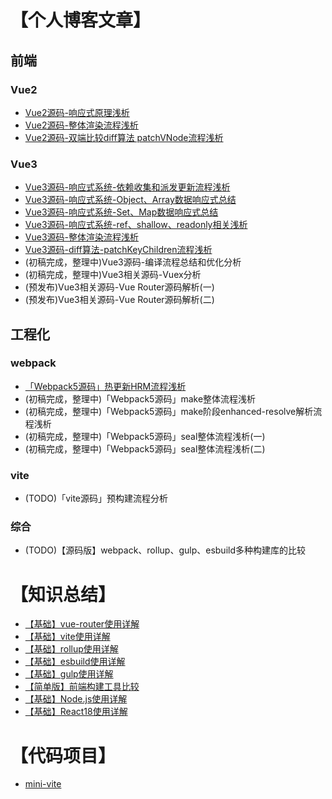# 【个人博客文章】

## 前端
### Vue2
- [Vue2源码-响应式原理浅析](https://juejin.cn/post/7179389498860503099)
- [Vue2源码-整体渲染流程浅析](https://juejin.cn/post/7179782616776704060)
- [Vue2源码-双端比较diff算法 patchVNode流程浅析](https://juejin.cn/post/7179469444945543229)

### Vue3
- [Vue3源码-响应式系统-依赖收集和派发更新流程浅析](https://juejin.cn/post/7177613948907159607)
- [Vue3源码-响应式系统-Object、Array数据响应式总结](https://juejin.cn/post/7176490314419421239)
- [Vue3源码-响应式系统-Set、Map数据响应式总结](https://juejin.cn/post/7176681565051682873)
- [Vue3源码-响应式系统-ref、shallow、readonly相关浅析](https://juejin.cn/post/7177178450287919162)
- [Vue3源码-整体渲染流程浅析](https://juejin.cn/post/7179851550943084603)
- [Vue3源码-diff算法-patchKeyChildren流程浅析](https://juejin.cn/post/7179469444945543229)
- (初稿完成，整理中)Vue3源码-编译流程总结和优化分析
- (初稿完成，整理中)Vue3相关源码-Vuex分析
- (预发布)Vue3相关源码-Vue Router源码解析(一)
- (预发布)Vue3相关源码-Vue Router源码解析(二)

## 工程化
### webpack
- [「Webpack5源码」热更新HRM流程浅析](https://juejin.cn/post/7182087193958023226)
- (初稿完成，整理中)「Webpack5源码」make整体流程浅析
- (初稿完成，整理中)「Webpack5源码」make阶段enhanced-resolve解析流程浅析
- (初稿完成，整理中)「Webpack5源码」seal整体流程浅析(一)
- (初稿完成，整理中)「Webpack5源码」seal整体流程浅析(二)

### vite
- (TODO)「vite源码」预构建流程分析

### 综合
- (TODO)【源码版】webpack、rollup、gulp、esbuild多种构建库的比较

# 【知识总结】

- [【基础】vue-router使用详解](https://github.com/wbccb/blog/issues/5)
- [【基础】vite使用详解](https://github.com/wbccb/blog/issues/6)
- [【基础】rollup使用详解](https://github.com/wbccb/blog/issues/7)
- [【基础】esbuild使用详解](https://github.com/wbccb/blog/issues/8)
- [【基础】gulp使用详解](https://github.com/wbccb/blog/issues/9)
- [【简单版】前端构建工具比较](https://github.com/wbccb/blog/issues/12)
- [【基础】Node.js使用详解](https://github.com/wbccb/blog/issues/11)
- [【基础】React18使用详解](https://github.com/wbccb/blog/issues/13)


# 【代码项目】
- [mini-vite](https://github.com/wbccb/mini-vite)
